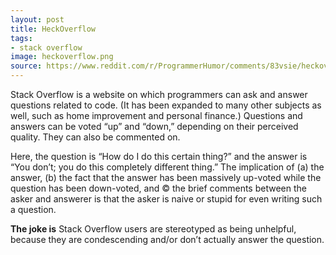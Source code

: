 ```yaml
---
layout: post
title: HeckOverflow
tags:
- stack overflow
image: heckoverflow.png
source: https://www.reddit.com/r/ProgrammerHumor/comments/83vsie/heckoverflow/
---
```


Stack Overflow is a website on which programmers can ask and answer questions related to code. (It has been expanded to many other subjects as well, such as home improvement and personal finance.) Questions and answers can be voted “up” and “down,” depending on their perceived quality. They can also be commented on.

Here, the question is “How do I do this certain thing?” and the answer is “You don’t; you do this completely different thing.” The implication of (a) the answer, (b) the fact that the answer has been massively up-voted while the question has been down-voted, and © the brief comments between the asker and answerer is that the asker is naive or stupid for even writing such a question.

**The joke is** Stack Overflow users are stereotyped as being unhelpful, because they are condescending and/or don’t actually answer the question.